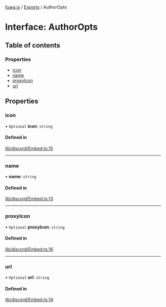 [fuwa.js](../README.md) / [Exports](../modules.md) / AuthorOpts

# Interface: AuthorOpts

## Table of contents

### Properties

- [icon](AuthorOpts.md#icon)
- [name](AuthorOpts.md#name)
- [proxyIcon](AuthorOpts.md#proxyicon)
- [url](AuthorOpts.md#url)

## Properties

### icon

• `Optional` **icon**: `string`

#### Defined in

[lib/discord/Embed.ts:15](https://github.com/Fuwajs/Fuwa.js/blob/c87c3be/src/lib/discord/Embed.ts#L15)

___

### name

• **name**: `string`

#### Defined in

[lib/discord/Embed.ts:13](https://github.com/Fuwajs/Fuwa.js/blob/c87c3be/src/lib/discord/Embed.ts#L13)

___

### proxyIcon

• `Optional` **proxyIcon**: `string`

#### Defined in

[lib/discord/Embed.ts:16](https://github.com/Fuwajs/Fuwa.js/blob/c87c3be/src/lib/discord/Embed.ts#L16)

___

### url

• `Optional` **url**: `string`

#### Defined in

[lib/discord/Embed.ts:14](https://github.com/Fuwajs/Fuwa.js/blob/c87c3be/src/lib/discord/Embed.ts#L14)
